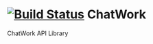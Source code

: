 [![Build Status](https://travis-ci.org/t-kashima/ChatWork.svg?branch=master)](https://travis-ci.org/t-kashima/ChatWork)
ChatWork
========

ChatWork API Library
